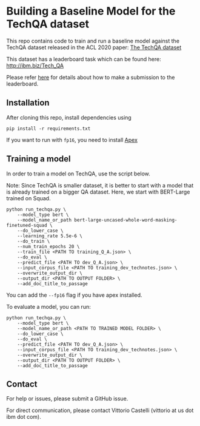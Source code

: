 # Building a Baseline Model for the TechQA dataset

This repo contains code to train and run a baseline model against the TechQA dataset released in the ACL 2020 paper: [The TechQA dataset](https://arxiv.org/abs/1911.02984)

This dataset has a leaderboard task which can be found here: http://ibm.biz/Tech_QA

Please refer [here](./docker/techqa/README.md) for details about how to make a submission to the leaderboard.

## Installation


After cloning this repo, install dependencies using 
```
pip install -r requirements.txt
```

If you want to run with `fp16`, you need to install [Apex]( https://github.com/NVIDIA/apex.git)

## Training a model

In order to train a model on TechQA, use the script below. 

Note: Since TechQA is smaller dataset, it is better to start with a model that is already trained on a bigger QA dataset. Here, we start with BERT-Large trained on Squad.

```
python run_techqa.py \
    --model_type bert \
    --model_name_or_path bert-large-uncased-whole-word-masking-finetuned-squad \
    --do_lower_case \
    --learning_rate 5.5e-6 \ 
    --do_train \
    --num_train_epochs 20 \
    --train_file <PATH TO training_Q_A.json> \
    --do_eval \
    --predict_file <PATH TO dev_Q_A.json> \
    --input_corpus_file <PATH TO training_dev_technotes.json> \
    --overwrite_output_dir \
    --output_dir <PATH TO OUTPUT FOLDER> \ 
    --add_doc_title_to_passage 
```

You can add the `--fp16` flag if you have apex installed.

To evaluate a model, you can run:

```
python run_techqa.py \
    --model_type bert \
    --model_name_or_path <PATH TO TRAINED MODEL FOLDER> \
    --do_lower_case \
    --do_eval \
    --predict_file <PATH TO dev_Q_A.json> \
    --input_corpus_file <PATH TO training_dev_technotes.json> \
    --overwrite_output_dir \
    --output_dir <PATH TO OUTPUT FOLDER> \ 
    --add_doc_title_to_passage 
```


## Contact

For help or issues, please submit a GitHub issue.

For direct communication, please contact Vittorio Castelli (vittorio at us dot ibm dot com).

